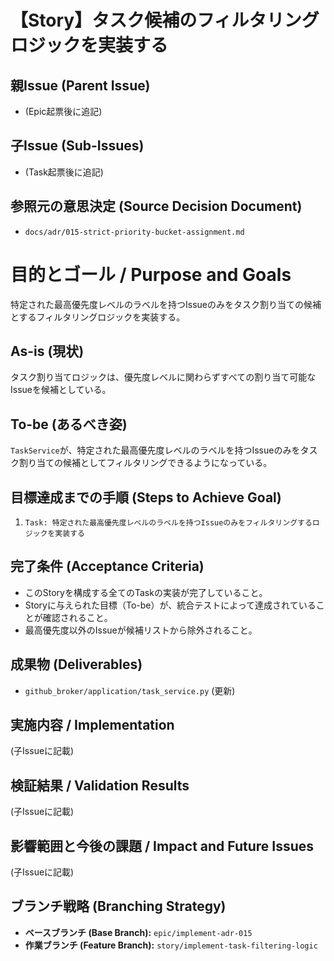 # 【Story】タスク候補のフィルタリングロジックを実装する

## 親Issue (Parent Issue)
- (Epic起票後に追記)

## 子Issue (Sub-Issues)
- (Task起票後に追記)

## 参照元の意思決定 (Source Decision Document)
- `docs/adr/015-strict-priority-bucket-assignment.md`

# 目的とゴール / Purpose and Goals
特定された最高優先度レベルのラベルを持つIssueのみをタスク割り当ての候補とするフィルタリングロジックを実装する。

## As-is (現状)
タスク割り当てロジックは、優先度レベルに関わらずすべての割り当て可能なIssueを候補としている。

## To-be (あるべき姿)
`TaskService`が、特定された最高優先度レベルのラベルを持つIssueのみをタスク割り当ての候補としてフィルタリングできるようになっている。

## 目標達成までの手順 (Steps to Achieve Goal)
1. `Task: 特定された最高優先度レベルのラベルを持つIssueのみをフィルタリングするロジックを実装する`

## 完了条件 (Acceptance Criteria)
- このStoryを構成する全てのTaskの実装が完了していること。
- Storyに与えられた目標（To-be）が、統合テストによって達成されていることが確認されること。
- 最高優先度以外のIssueが候補リストから除外されること。

## 成果物 (Deliverables)
- `github_broker/application/task_service.py` (更新)

## 実施内容 / Implementation
(子Issueに記載)

## 検証結果 / Validation Results
(子Issueに記載)

## 影響範囲と今後の課題 / Impact and Future Issues
(子Issueに記載)

## ブランチ戦略 (Branching Strategy)
- **ベースブランチ (Base Branch):** `epic/implement-adr-015`
- **作業ブランチ (Feature Branch):** `story/implement-task-filtering-logic`
